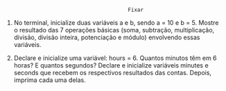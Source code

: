                                             Fixar

1. No terminal, inicialize duas variáveis a e b, sendo a = 10 e b = 5. Mostre o resultado das 7 operações básicas (soma, subtração, multiplicação, divisão, divisão inteira, potenciação e módulo) envolvendo essas variáveis.

2. Declare e inicialize uma variável: hours = 6. Quantos minutos têm em 6 horas? E quantos segundos? Declare e inicialize variáveis minutes e seconds que recebem os respectivos resultados das contas. Depois, imprima cada uma delas.
